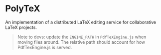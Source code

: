 # PolyTeX

An implementation of a distributed LaTeX editing service for collaborative LaTeX projects.

> Note to devs: update the `ENGINE_PATH` in `PdfTeXEngine.js` when moving files around. The relative path should account for how PdfTexEngine.js is served.